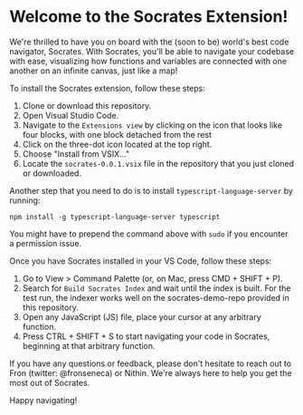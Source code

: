 # Welcome to the Socrates Extension!

We're thrilled to have you on board with the (soon to be)  world's best code navigator, Socrates. With Socrates, you'll be able to navigate your codebase with ease, visualizing how functions and variables are connected with one another on an infinite canvas, just like a map!

To install the Socrates extension, follow these steps:

1. Clone or download this repository.
1. Open Visual Studio Code.
1. Navigate to the `Extensions view` by clicking on the icon that looks like four blocks, with one block detached from the rest
1. Click on the three-dot icon located at the top right.
1. Choose "Install from VSIX..."
1. Locate the `socrates-0.0.1.vsix` file in the repository that you just cloned or downloaded.

Another step that you need to do is to install `typescript-language-server` by running:

```
npm install -g typescript-language-server typescript
```

You might have to prepend the command above with `sudo` if you encounter a permission issue.

Once you have Socrates installed in your VS Code, follow these steps:

1. Go to View > Command Palette (or, on Mac, press CMD + SHIFT + P).
1. Search for `Build Socrates Index` and wait until the index is built. For the test run, the indexer works well on the socrates-demo-repo provided in this repository.
1. Open any JavaScript (JS) file, place your cursor at any arbitrary function.
1. Press CTRL + SHIFT + S to start navigating your code in Socrates, beginning at that arbitrary function.

If you have any questions or feedback, please don't hesitate to reach out to Fron (twitter: @fronseneca) or Nithin. We're always here to help you get the most out of Socrates.

Happy navigating!
